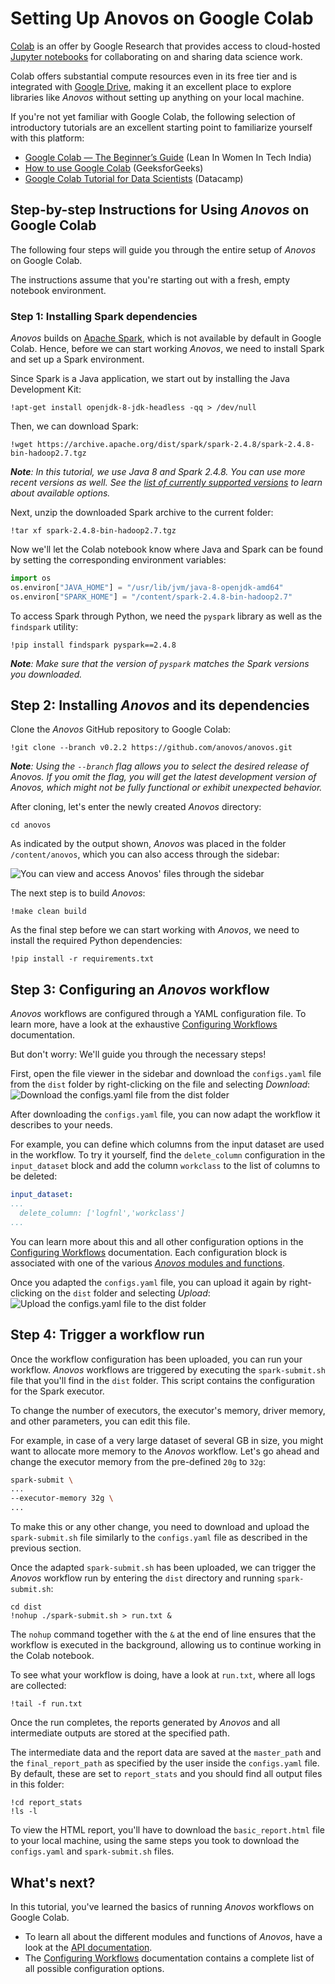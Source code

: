 # Setting Up Anovos on Google Colab

[Colab](https://colab.research.google.com/) is an offer by Google Research 
that provides access to cloud-hosted [Jupyter notebooks](https://jupyter.org/) 
for collaborating on and sharing data science work.

Colab offers substantial compute resources even in its free tier and is integrated with
[Google Drive](https://drive.google.com/), 
making it an excellent place to explore libraries like _Anovos_ without setting up anything
on your local machine.

If you're not yet familiar with Google Colab, the following selection of introductory tutorials
are an excellent starting point to familiarize yourself with this platform:

- [Google Colab — The Beginner’s Guide](https://medium.com/lean-in-women-in-tech-india/google-colab-the-beginners-guide-5ad3b417dfa) (Lean In Women In Tech India)
- [How to use Google Colab](https://www.geeksforgeeks.org/how-to-use-google-colab/) (GeeksforGeeks)
- [Google Colab Tutorial for Data Scientists](https://www.datacamp.com/community/tutorials/tutorial-google-colab-for-data-scientists) (Datacamp)

## Step-by-step Instructions for Using _Anovos_ on Google Colab

The following four steps will guide you through the entire setup of _Anovos_
on Google Colab.

The instructions assume that you're starting out with a fresh, empty notebook environment.

### Step 1: Installing Spark dependencies

_Anovos_ builds on [Apache Spark](https://spark.apache.org/), which is not available by default in Google Colab.
Hence, before we can start working _Anovos_, we need to install Spark and set up a Spark environment.

Since Spark is a Java application, we start out by installing the Java Development Kit:

```shell
!apt-get install openjdk-8-jdk-headless -qq > /dev/null
```

Then, we can download Spark:

```shell
!wget https://archive.apache.org/dist/spark/spark-2.4.8/spark-2.4.8-bin-hadoop2.7.tgz
```

_**Note**: In this tutorial, we use Java 8 and Spark 2.4.8. You can use more recent versions as well._
_See the [list of currently supported versions](locally.md#software-prerequisites) to learn about available options._
   
Next, unzip the downloaded Spark archive to the current folder:

```shell
!tar xf spark-2.4.8-bin-hadoop2.7.tgz
```

Now we'll let the Colab notebook know where Java and Spark can be found by setting the corresponding
environment variables:

```python
import os
os.environ["JAVA_HOME"] = "/usr/lib/jvm/java-8-openjdk-amd64"
os.environ["SPARK_HOME"] = "/content/spark-2.4.8-bin-hadoop2.7"
```

To access Spark through Python, we need the `pyspark` library as well as the `findspark` utility:

```shell    
!pip install findspark pyspark==2.4.8
```
_**Note**: Make sure that the version of `pyspark` matches the Spark versions you downloaded._

## Step 2: Installing _Anovos_ and its dependencies

Clone the _Anovos_ GitHub repository to Google Colab:

```shell
!git clone --branch v0.2.2 https://github.com/anovos/anovos.git
```
_**Note**: Using the `--branch` flag allows you to select the desired release of Anovos._
_If you omit the flag, you will get the latest development version of Anovos, which might not_
_be fully functional or exhibit unexpected behavior._

After cloning, let's enter the newly created _Anovos_ directory:
```shell
cd anovos
```
As indicated by the output shown, _Anovos_ was placed in the folder `/content/anovos`,
which you can also access through the sidebar:

![You can view and access Anovos' files through the sidebar](../../assets/google_colab_notebook_images/image1_colab.png)

The next step is to build _Anovos_:
```shell
!make clean build
```
    
As the final step before we can start working with _Anovos_,
we need to install the required Python dependencies:

```shell
!pip install -r requirements.txt
```
    
## Step 3: Configuring an _Anovos_ workflow

_Anovos_ workflows are configured through a YAML configuration file.
To learn more, have a look at the exhaustive [Configuring Workflows](../config_file.md) documentation.

But don't worry: We'll guide you through the necessary steps!

First, open the file viewer in the sidebar and download the `configs.yaml` file from the `dist` folder
by right-clicking on the file and selecting _Download_:
![Download the `configs.yaml` file from the `dist` folder](../../assets/google_colab_notebook_images/image2_colab.png)

After downloading the `configs.yaml` file, you can now adapt the workflow it describes to your needs.

For example, you can define which columns from the input dataset are used in the workflow.
To try it yourself, find the `delete_column` configuration in the `input_dataset` block and add
the column `workclass` to the list of columns to be deleted:

```yaml
input_dataset:
...
  delete_column: ['logfnl','workclass']
...
```

You can learn more about this and all other configuration options in the [Configuring Workflows](../config_file.md)
documentation.
Each configuration block is associated with one of the various [_Anovos_ modules and functions](../../api/_index.md).

Once you adapted the `configs.yaml` file, you can upload it again by right-clicking on the `dist` folder
and selecting _Upload_:
![Upload the `configs.yaml` file to the `dist` folder](../../assets/google_colab_notebook_images/image3_colab.png)

## Step 4: Trigger a workflow run

Once the workflow configuration has been uploaded, you can run your workflow.
_Anovos_ workflows are triggered by executing the `spark-submit.sh` file that you'll find in the `dist` folder.
This script contains the configuration for the Spark executor.

To change the number of executors, the executor's memory, driver memory, and other parameters,
you can edit this file.

For example, in case of a very large dataset of several GB in size,
you might want to allocate more memory to the _Anovos_ workflow.
Let's go ahead and change the executor memory from the pre-defined `20g` to `32g`:
```bash
spark-submit \
...
--executor-memory 32g \
...
```
To make this or any other change, you need to download and upload the `spark-submit.sh` file similarly 
to the `configs.yaml` file as described in the previous section.

Once the adapted `spark-submit.sh` has been uploaded, we can trigger the _Anovos_ workflow run by
entering the `dist` directory and running `spark-submit.sh`:
```shell
cd dist
!nohup ./spark-submit.sh > run.txt &
```
The `nohup` command together with the `&` at the end of line ensures that the workflow is executed
in the background, allowing us to continue working in the Colab notebook.

To see what your workflow is doing, have a look at `run.txt`, where all logs are collected:
```shell
!tail -f run.txt
```
Once the run completes, the reports generated by _Anovos_ and all intermediate outputs are
stored at the specified path.

The intermediate data and the report data are saved at the `master_path` and the `final_report_path`
as specified by the user inside the `configs.yaml` file.
By default, these are set to `report_stats` and you should find all output files in this folder:
```shell
!cd report_stats
!ls -l
```
To view the HTML report, you'll have to download the `basic_report.html` file to your local machine,
using the same steps you took to download the `configs.yaml` and `spark-submit.sh` files.

## What's next?

In this tutorial, you've learned the basics of running _Anovos_ workflows on Google Colab.

- To learn all about the different modules and functions of _Anovos_, have a look at the 
  [API documentation](../../api/_index.md).
- The [Configuring Workflows](../config_file.md) documentation contains a complete list of all
  possible configuration options.
